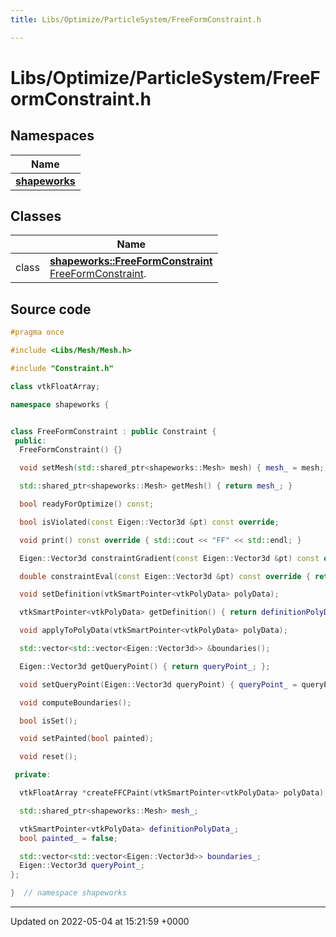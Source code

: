 ```yaml
---
title: Libs/Optimize/ParticleSystem/FreeFormConstraint.h

---
```


# Libs/Optimize/ParticleSystem/FreeFormConstraint.h



## Namespaces

| Name           |
| -------------- |
| **[shapeworks](../Namespaces/namespaceshapeworks.md)**  |

## Classes

|                | Name           |
| -------------- | -------------- |
| class | **[shapeworks::FreeFormConstraint](../Classes/classshapeworks_1_1FreeFormConstraint.md)** <br>[FreeFormConstraint]().  |




## Source code

```cpp
#pragma once

#include <Libs/Mesh/Mesh.h>

#include "Constraint.h"

class vtkFloatArray;

namespace shapeworks {


class FreeFormConstraint : public Constraint {
 public:
  FreeFormConstraint() {}

  void setMesh(std::shared_ptr<shapeworks::Mesh> mesh) { mesh_ = mesh; }

  std::shared_ptr<shapeworks::Mesh> getMesh() { return mesh_; }

  bool readyForOptimize() const;

  bool isViolated(const Eigen::Vector3d &pt) const override;

  void print() const override { std::cout << "FF" << std::endl; }

  Eigen::Vector3d constraintGradient(const Eigen::Vector3d &pt) const override { return mesh_->getFFCGradient(pt); }

  double constraintEval(const Eigen::Vector3d &pt) const override { return mesh_->getFFCValue(pt); }

  void setDefinition(vtkSmartPointer<vtkPolyData> polyData);

  vtkSmartPointer<vtkPolyData> getDefinition() { return definitionPolyData_; };

  void applyToPolyData(vtkSmartPointer<vtkPolyData> polyData);

  std::vector<std::vector<Eigen::Vector3d>> &boundaries();

  Eigen::Vector3d getQueryPoint() { return queryPoint_; };

  void setQueryPoint(Eigen::Vector3d queryPoint) { queryPoint_ = queryPoint; };

  void computeBoundaries();

  bool isSet();

  void setPainted(bool painted);

  void reset();

 private:

  vtkFloatArray *createFFCPaint(vtkSmartPointer<vtkPolyData> polyData);

  std::shared_ptr<shapeworks::Mesh> mesh_;

  vtkSmartPointer<vtkPolyData> definitionPolyData_;
  bool painted_ = false;

  std::vector<std::vector<Eigen::Vector3d>> boundaries_;
  Eigen::Vector3d queryPoint_;
};

}  // namespace shapeworks
```


-------------------------------

Updated on 2022-05-04 at 15:21:59 +0000

